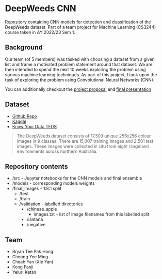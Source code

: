 # DeepWeeds CNN

Repository containing CNN models for detection and classification of the DeepWeeds dataset. Part of a team project for Machine Learning (CS3244) course taken in AY 2022/23 Sem 1.

## Background

Our team (of 5 members) was tasked with choosing a dataset from a given list and frame a motivated problem statement around that dataset. We are then intended to spend the next 10 weeks exploring the problem using various machine learning techniques. As part of this project, I took upon the task of exploring the problem using Convolutional Neural Networks (CNN).

You can additionally checkout the [project proposal](/Project%20Proposal.pdf) and [final presentation](/Final%20Presentation.pptx)

## Dataset

- [Github Repo](https://github.com/AlexOlsen/DeepWeeds)
- [Kaggle](https://www.kaggle.com/datasets/imsparsh/deepweeds)
- [Know Your Data TFDS](https://knowyourdata-tfds.withgoogle.com/#tab=STATS&dataset=deep_weeds)

> The DeepWeeds dataset consists of 17,509 unique 256x256 colour images in 9 classes. There are 15,007 training images and 2,501 test images. These images were collected in situ from eight rangeland environments across northern Australia.

## Repository contents

- /src - Jupyter notebooks for the CNN models and final ensemble
- /models - corresponding models weights
- /final_images - 1:8:1 split
  - /test
  - /train
  - /validation - labelled directories
    - /chinese_apple
      - images.txt - list of image filenames from this labelled split
    - /lantana
    - /negative

## Team

- Bryan Tee Pak Hong
- Cheong Yee Ming
- Cheah Yan (Xie Yan)
- Kong Fanji
- Yeluri Ketan
